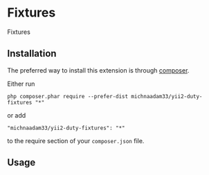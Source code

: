 Fixtures
========
Fixtures

Installation
------------

The preferred way to install this extension is through [composer](http://getcomposer.org/download/).

Either run

```
php composer.phar require --prefer-dist michnaadam33/yii2-duty-fixtures "*"
```

or add

```
"michnaadam33/yii2-duty-fixtures": "*"
```

to the require section of your `composer.json` file.


Usage
-----
